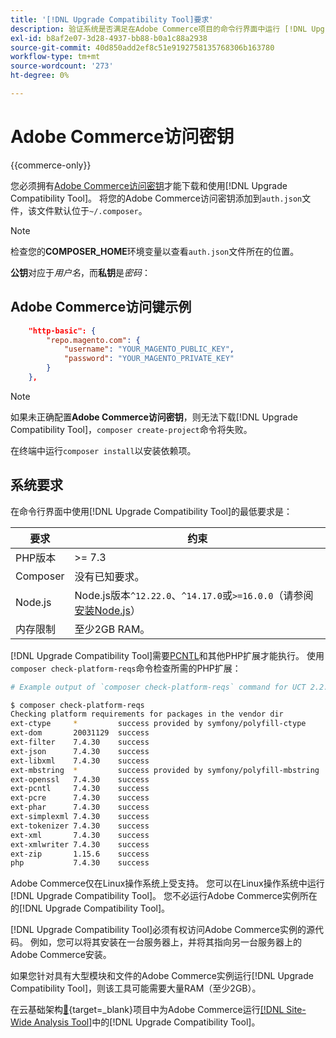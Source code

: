 ```yaml
---
title: '[!DNL Upgrade Compatibility Tool]要求'
description: 验证系统是否满足在Adobe Commerce项目的命令行界面中运行 [!DNL Upgrade Compatibility Tool] 的必要要求。
exl-id: b8af2e07-3d28-4937-bb88-b0a1c88a2938
source-git-commit: 40d850add2ef8c51e9192758135768306b163780
workflow-type: tm+mt
source-wordcount: '273'
ht-degree: 0%

---
```


# Adobe Commerce访问密钥

{{commerce-only}}

您必须拥有[Adobe Commerce访问密钥](https://developer.adobe.com/commerce/marketplace/guides/sellers/profile-information/#access-keys)才能下载和使用[!DNL Upgrade Compatibility Tool]。 将您的Adobe Commerce访问密钥添加到`auth.json`文件，该文件默认位于`~/.composer`。

>[!NOTE]
>
>检查您的&#x200B;**COMPOSER_HOME**&#x200B;环境变量以查看`auth.json`文件所在的位置。

**公钥**&#x200B;对应于&#x200B;_用户名_，而&#x200B;**私钥**&#x200B;是&#x200B;_密码_：

## Adobe Commerce访问键示例

```json
    "http-basic": {
        "repo.magento.com": {
            "username": "YOUR_MAGENTO_PUBLIC_KEY",
            "password": "YOUR_MAGENTO_PRIVATE_KEY"
        }
    },
```

>[!NOTE]
>
> 如果未正确配置&#x200B;**Adobe Commerce访问密钥**，则无法下载[!DNL Upgrade Compatibility Tool]，`composer create-project`命令将失败。

在终端中运行`composer install`以安装依赖项。

## 系统要求

在命令行界面中使用[!DNL Upgrade Compatibility Tool]的最低要求是：

| **要求** | **约束** |
|----------------|-----------------|
| PHP版本 | >= 7.3 |
| Composer | 没有已知要求。 |
| Node.js | Node.js版本`^12.22.0`、`^14.17.0`或`>=16.0.0`（请参阅[安装Node.js](https://nodejs.org/en/learn/getting-started/how-to-install-nodejs)） |
| 内存限制 | 至少2GB RAM。 |

[!DNL Upgrade Compatibility Tool]需要[PCNTL](https://www.php.net/manual/en/book.pcntl.php)和其他PHP扩展才能执行。 使用`composer check-platform-reqs`命令检查所需的PHP扩展：

```bash
# Example output of `composer check-platform-reqs` command for UCT 2.2.6 and PHP 7.4:

$ composer check-platform-reqs
Checking platform requirements for packages in the vendor dir
ext-ctype     *         success provided by symfony/polyfill-ctype
ext-dom       20031129  success
ext-filter    7.4.30    success
ext-json      7.4.30    success
ext-libxml    7.4.30    success
ext-mbstring  *         success provided by symfony/polyfill-mbstring
ext-openssl   7.4.30    success
ext-pcntl     7.4.30    success
ext-pcre      7.4.30    success
ext-phar      7.4.30    success
ext-simplexml 7.4.30    success
ext-tokenizer 7.4.30    success
ext-xml       7.4.30    success
ext-xmlwriter 7.4.30    success
ext-zip       1.15.6    success
php           7.4.30    success
```

Adobe Commerce仅在Linux操作系统上受支持。 您可以在Linux操作系统中运行[!DNL Upgrade Compatibility Tool]。 您不必运行Adobe Commerce实例所在的[!DNL Upgrade Compatibility Tool]。

[!DNL Upgrade Compatibility Tool]必须有权访问Adobe Commerce实例的源代码。 例如，您可以将其安装在一台服务器上，并将其指向另一台服务器上的Adobe Commerce安装。

如果您针对具有大型模块和文件的Adobe Commerce实例运行[!DNL Upgrade Compatibility Tool]，则该工具可能需要大量RAM（至少2GB）。

在云基础架构[&#128279;](https://experienceleague.adobe.com/docs/commerce-cloud-service/user-guide/project/overview.html){target=_blank}项目中为Adobe Commerce运行[[!DNL Site-Wide Analysis Tool]](https://experienceleague.adobe.com/docs/commerce-operations/upgrade-guide/upgrade-compatibility-tool/use-upgrade-compatibility-tool/integrate-analysis-tool.html)中的[!DNL Upgrade Compatibility Tool]。
